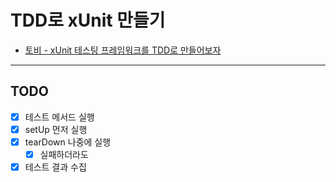 # TDD로 xUnit 만들기

- [토비 - xUnit 테스팅 프레임워크를 TDD로 만들어보자](https://youtu.be/tdKFZcZSJmg)

---

## TODO 

* [x] 테스트 메서드 실행
* [x] setUp 먼저 실행
* [x] tearDown 나중에 실행
  * [x] 실패하더라도
* [x] 테스트 결과 수집